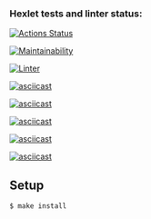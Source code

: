 ### Hexlet tests and linter status:

[![Actions Status](https://github.com/niramov/frontend-project-lvl1/workflows/hexlet-check/badge.svg)](https://github.com/niramov/frontend-project-lvl1/actions)

[![Maintainability](https://api.codeclimate.com/v1/badges/0d47c733387b72ef363f/maintainability)](https://codeclimate.com/github/niramov/frontend-project-lvl1/maintainability)

[![Linter](https://github.com/niramov/frontend-project-lvl1/actions/workflows/node.js.yml/badge.svg)](https://github.com/niramov/frontend-project-lvl1/actions/workflows/node.js.yml)

[![asciicast](https://asciinema.org/a/vbFPpVqmdW8c0m831gbyEwbPO.svg)](https://asciinema.org/a/vbFPpVqmdW8c0m831gbyEwbPO)

[![asciicast](https://asciinema.org/a/a64Z9TFOKgZZVkAuvdELK5dTs.svg)](https://asciinema.org/a/a64Z9TFOKgZZVkAuvdELK5dTs)

[![asciicast](https://asciinema.org/a/zSoyIv9Z2Jo1OYtITVZatugzI.svg)](https://asciinema.org/a/zSoyIv9Z2Jo1OYtITVZatugzI)

[![asciicast](https://asciinema.org/a/cVIdtEYyw8YlnxXE86mLFLN3d.svg)](https://asciinema.org/a/cVIdtEYyw8YlnxXE86mLFLN3d)

[![asciicast](https://asciinema.org/a/pyt1NLcxeax1mmNIngPAPXVR8.svg)](https://asciinema.org/a/pyt1NLcxeax1mmNIngPAPXVR8)

## Setup

```sh
$ make install
```
